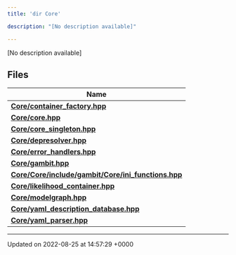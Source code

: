 ```yaml
---
title: 'dir Core'

description: "[No description available]"

---
```







[No description available]

## Files

| Name           |
| -------------- |
| **[Core/container_factory.hpp](/documentation/code/files/container__factory_8hpp/#file-container-factoryhpp)**  |
| **[Core/core.hpp](/documentation/code/files/core_8hpp/#file-corehpp)**  |
| **[Core/core_singleton.hpp](/documentation/code/files/core__singleton_8hpp/#file-core-singletonhpp)**  |
| **[Core/depresolver.hpp](/documentation/code/files/depresolver_8hpp/#file-depresolverhpp)**  |
| **[Core/error_handlers.hpp](/documentation/code/files/error__handlers_8hpp/#file-error-handlershpp)**  |
| **[Core/gambit.hpp](/documentation/code/files/gambit_8hpp/#file-gambithpp)**  |
| **[Core/Core/include/gambit/Core/ini_functions.hpp](/documentation/code/files/core_2include_2gambit_2core_2ini__functions_8hpp/#file-coreincludegambitcoreini-functionshpp)**  |
| **[Core/likelihood_container.hpp](/documentation/code/files/likelihood__container_8hpp/#file-likelihood-containerhpp)**  |
| **[Core/modelgraph.hpp](/documentation/code/files/modelgraph_8hpp/#file-modelgraphhpp)**  |
| **[Core/yaml_description_database.hpp](/documentation/code/files/yaml__description__database_8hpp/#file-yaml-description-databasehpp)**  |
| **[Core/yaml_parser.hpp](/documentation/code/files/yaml__parser_8hpp/#file-yaml-parserhpp)**  |






-------------------------------

Updated on 2022-08-25 at 14:57:29 +0000

